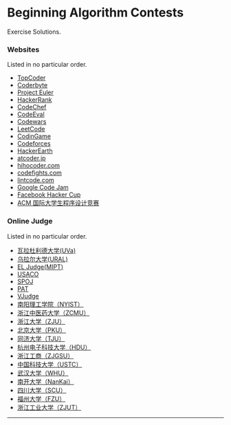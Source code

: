 # Beginning Algorithm Contests

Exercise Solutions.

### Websites

Listed in no particular order.

- [TopCoder](https://www.topcoder.com/)
- [Coderbyte](https://www.coderbyte.com/)
- [Project Euler](https://projecteuler.net/)
- [HackerRank](https://www.hackerrank.com/)
- [CodeChef](https://www.codechef.com/)
- [CodeEval](https://codeeval.com/)
- [Codewars](https://www.codewars.com/)
- [LeetCode](https://leetcode.com/)
- [CodinGame](https://www.codingame.com/)
- [Codeforces](http://codeforces.com/)
- [HackerEarth](https://www.hackerearth.com/zh/)
- [atcoder.jp](http://atcoder.jp/)
- [hihocoder.com](http://www.hihocoder.com/)
- [codefights.com](https://codefights.com/)
- [lintcode.com](http://www.lintcode.com/en/)
- [Google Code Jam](https://code.google.com/codejam/)
- [Facebook Hacker Cup]()
- [ACM 国际大学生程序设计竞赛]()

### Online Judge

Listed in no particular order.

- [瓦拉杜利德大学(UVa)](https://uva.onlinejudge.org/)
- [乌拉尔大学(URAL)](http://acm.timus.ru/)
- [EL Judge(MIPT)](http://acm.mipt.ru/judge/problems.pl)
- [USACO](http://train.usaco.org/usacogate)
- [SPOJ](http://www.spoj.com/)
- [PAT](https://www.patest.cn/contests)
- [VJudge](https://vjudge.net/problem#OJId=All&probNum=&title=&source=&category=all)
- [南阳理工学院（NYIST）](http://acm.nyist.net/JudgeOnline/problemset.php)
- [浙江中医药大学（ZCMU）](http://acm.zcmu.edu.cn/JudgeOnline/problemset.php)
- [浙江大学（ZJU）](http://acm.zju.edu.cn/onlinejudge/showProblemsets.do)
- [北京大学（PKU）](http://acm.pku.edu.cn/JudgeOnline/)
- [同济大学（TJU）](http://acm.tongji.edu.cn/problemset.php)
- [杭州电子科技大学（HDU）](http://acm.hdu.edu.cn/)
- [浙江工商（ZJGSU）](http://acm.zjgsu.edu.cn/)
- [中国科技大学（USTC）](http://acm.ustc.edu.cn/ustcoj/problemlist.php)
- [武汉大学（WHU）](http://acm.whu.edu.cn/olive/problems)
- [南开大学（NanKai）](http://acm.nankai.edu.cn/)
- [四川大学（SCU）](http://acm.scu.edu.cn/soj/problems.action)
- [福州大学（FZU）](http://acm.fzu.edu.cn/)
- [浙江工业大学（ZJUT）](http://acm.zjut.edu.cn/)

-----
